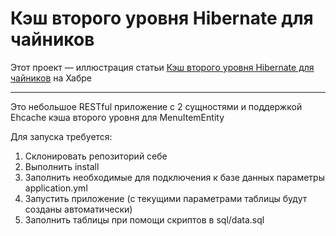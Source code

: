 # Кэш второго уровня Hibernate для чайников
Этот проект — иллюстрация статьи [Кэш второго уровня Hibernate для чайников](https://habr.com/ru/articles/833478/) на Хабре

***

Это небольшое RESTful приложение с 2 сущностями и поддержкой Ehcache кэша второго уровня для MenuItemEntity

Для запуска требуется:
1. Склонировать репозиторий себе
2. Выполнить install
3. Заполнить необходимые для подключения к базе данных параметры application.yml
4. Запустить приложение (с текущими параметрами таблицы будут созданы автоматически)
5. Заполнить таблицы при помощи скриптов в sql/data.sql
